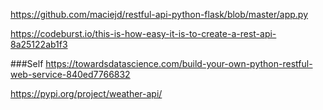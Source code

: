 https://github.com/maciejd/restful-api-python-flask/blob/master/app.py

https://codeburst.io/this-is-how-easy-it-is-to-create-a-rest-api-8a25122ab1f3

###Self
https://towardsdatascience.com/build-your-own-python-restful-web-service-840ed7766832 

https://pypi.org/project/weather-api/
